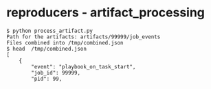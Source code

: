 # reproducers - artifact_processing

```
$ python process_artifact.py
Path for the artifacts: artifacts/99999/job_events
Files combined into /tmp/combined.json
$ head  /tmp/combined.json
[
    {
        "event": "playbook_on_task_start",
        "job_id": 99999,
        "pid": 99,
```